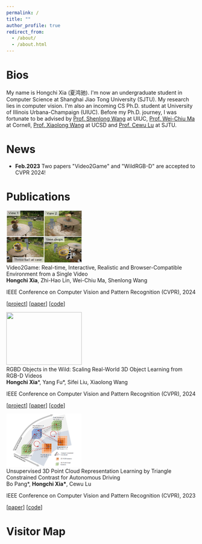 ```yaml
---
permalink: /
title: ""
author_profile: true
redirect_from: 
  - /about/
  - /about.html
---
```

<!-- css -->
<link rel="stylesheet" type="text/css" href="/assets/css/paper.css">

<!-- self intro -->
# Bios
My name is Hongchi Xia (夏鸿驰). I'm now an undergraduate student in Computer Science at Shanghai Jiao Tong University (SJTU). My research lies in computer vision. I'm also an incoming CS Ph.D. student at University of Illinois Urbana-Champaign (UIUC). Before my Ph.D. journey, I was fortunate to be advised by <a href="https://shenlong.web.illinois.edu/">Prof. Shenlong Wang</a> at UIUC, <a href="https://people.csail.mit.edu/weichium/">Prof. Wei-Chiu Ma</a> at Cornell, <a href="https://xiaolonw.github.io/">Prof. Xiaolong Wang</a> at UCSD and <a href="https://www.mvig.org/">Prof. Cewu Lu</a> at SJTU.

# News
* <b>Feb.2023</b> Two papers "Video2Game" and "WildRGB-D" are accepted to CVPR 2024!

# Publications
<!-- paper start -->
<div class="paper">

<div class="pimg"> 
<img src="/images/garden.png" width="200" height="140">
</div>

<div class="ptitle">Video2Game: Real-time, Interactive, Realistic and Browser-Compatible Environment from a Single Video</div>

<div class="pauthors"> <b>Hongchi Xia</b>, Zhi-Hao Lin, Wei-Chiu Ma, Shenlong Wang</div>

<div class="pvenue">
<p>IEEE Conference on Computer Vision and Pattern Recognition (CVPR), 2024</p>
<p>[<a href="https://video2game.github.io/">project</a>] [<a href="">paper</a>] [<a href="">code</a>]</p>
</div>

</div>
<!-- paper end -->


<!-- paper start -->
<div class="paper">

<div class="pimg"> 
<img class="media-object img-rounded img-responsive" src="/images/pineapple.avifs" width="200" height="140">
</div>

<div class="ptitle">RGBD Objects in the Wild: Scaling Real-World 3D Object Learning from RGB-D Videos</div>

<div class="pauthors"> <b>Hongchi Xia</b>*, Yang Fu*, Sifei Liu, Xiaolong Wang </div>

<div class="pvenue">
<p>IEEE Conference on Computer Vision and Pattern Recognition (CVPR), 2024</p>
<p>[<a href="https://wildrgbd.github.io/">project</a>] [<a href="https://arxiv.org/abs/2401.12592">paper</a>] [<a href="https://github.com/wildrgbd/wildrgbd">code</a>]</p>
</div>

</div>
<!-- paper end -->


<!-- paper start-->
<div class="paper">

<div class="pimg"> 
<img src="/images/tricc.png" width="200" height="140">
</div>

<div class="ptitle">Unsupervised 3D Point Cloud Representation Learning by Triangle Constrained Contrast for Autonomous Driving</div>

<div class="pauthors"> Bo Pang*, <b>Hongchi Xia*</b>, Cewu Lu</div>

<div class="pvenue">
<p>IEEE Conference on Computer Vision and Pattern Recognition (CVPR), 2023</p>
<p>[<a href="https://openaccess.thecvf.com/content/CVPR2023/papers/Pang_Unsupervised_3D_Point_Cloud_Representation_Learning_by_Triangle_Constrained_Contrast_CVPR_2023_paper.pdf">paper</a>] [<a href="">code</a>]</p>
</div>

</div>
<!-- paper end -->

# Visitor Map
<script type="text/javascript" id="mapmyvisitors" src="//mapmyvisitors.com/map.js?d=4IP6WfjLU5O0Sc47QGxUkChCyNk6FLiEsjgMORuERYk&cl=ffffff&w=a"></script>